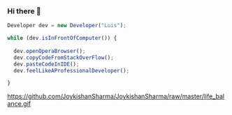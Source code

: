 ### Hi there 👋

```javascript
Developer dev = new Developer("Luis");

while (dev.isInFrontOfComputer()) {
  
  dev.openOperaBrowser();
  dev.copyCodeFromStackOverFlow();
  dev.pasteCodeInIDE();
  dev.feelLikeAProfessionalDeveloper();

}
```

https://github.com/JoykishanSharma/JoykishanSharma/raw/master/life_balance.gif
